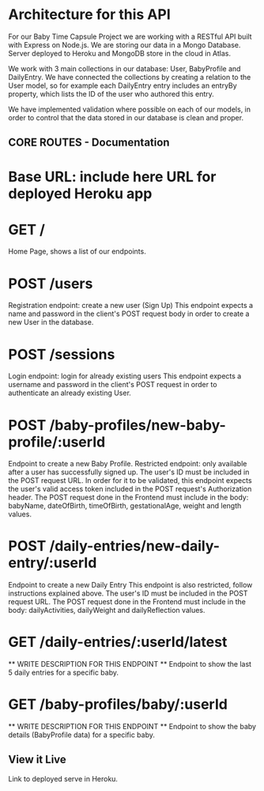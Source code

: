 # Architecture for this API

For our Baby Time Capsule Project we are working with a RESTful API built with Express on Node.js. We are storing our data in a Mongo Database.
Server deployed to Heroku and MongoDB store in the cloud in Atlas.

We work with 3 main collections in our database: User, BabyProfile and DailyEntry.
We have connected the collections by creating a relation to the User model, so for example each DailyEntry entry includes an entryBy property, which lists
the ID of the user who authored this entry.

We have implemented validation where possible on each of our models, in order to control that the data stored in our database is clean and proper.

## CORE ROUTES - Documentation

# Base URL: include here URL for deployed Heroku app

# GET /
Home Page, shows a list of our endpoints.

# POST /users
Registration endpoint: create a new user (Sign Up) This endpoint expects a name and password in the client's POST request body in order to create a new User in the database.

# POST /sessions
Login endpoint: login for already existing users This endpoint expects a username and password in the client's POST request in order to authenticate an already existing User.

# POST /baby-profiles/new-baby-profile/:userId
Endpoint to create a new Baby Profile.
Restricted endpoint: only available after a user has successfully signed up. The user's ID must be included in the POST request URL. In order for it to be validated, this endpoint expects the user's valid access token included in the POST request's Authorization header.
The POST request done in the Frontend must include in the body: babyName, dateOfBirth, timeOfBirth, gestationalAge, weight and length values.

# POST /daily-entries/new-daily-entry/:userId
Endpoint to create a new Daily Entry
This endpoint is also restricted, follow instructions explained above.
The user's ID must be included in the POST request URL.
The POST request done in the Frontend must include in the body: dailyActivities, dailyWeight and dailyReflection values.

# GET /daily-entries/:userId/latest

** WRITE DESCRIPTION FOR THIS ENDPOINT **
Endpoint to show the last 5 daily entries for a specific baby.

# GET /baby-profiles/baby/:userId

** WRITE DESCRIPTION FOR THIS ENDPOINT **
Endpoint to show the baby details (BabyProfile data) for a specific baby.

## View it Live

Link to deployed serve in Heroku.
